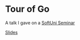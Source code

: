 # Tour of Go
A talk I gave on a [SoftUni Seminar](https://softuni.org/)

[Slides](https://bit.ly/softuni-tour-of-go)
